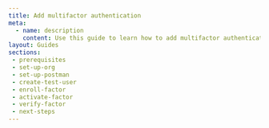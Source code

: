 ```yaml
---
title: Add multifactor authentication
meta:
  - name: description
    content: Use this guide to learn how to add multifactor authentication to your apps and how to deploy our built-in factors or integrate with existing tokens.
layout: Guides
sections:
 - prerequisites
 - set-up-org
 - set-up-postman
 - create-test-user
 - enroll-factor
 - activate-factor
 - verify-factor
 - next-steps
---
```

